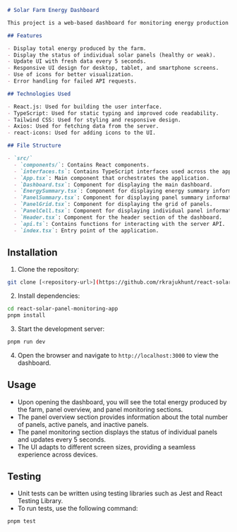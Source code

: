 ```markdown
# Solar Farm Energy Dashboard

This project is a web-based dashboard for monitoring energy production of a solar farm. It displays information about the total energy produced by the farm, the status of individual solar panels, and provides real-time updates.

## Features

- Display total energy produced by the farm.
- Display the status of individual solar panels (healthy or weak).
- Update UI with fresh data every 5 seconds.
- Responsive UI design for desktop, tablet, and smartphone screens.
- Use of icons for better visualization.
- Error handling for failed API requests.

## Technologies Used

- React.js: Used for building the user interface.
- TypeScript: Used for static typing and improved code readability.
- Tailwind CSS: Used for styling and responsive design.
- Axios: Used for fetching data from the server.
- react-icons: Used for adding icons to the UI.

## File Structure

- `src/`
  - `components/`: Contains React components.
  - `interfaces.ts`: Contains TypeScript interfaces used across the application.
  - `App.tsx`: Main component that orchestrates the application.
  - `Dashboard.tsx`: Component for displaying the main dashboard.
  - `EnergySummary.tsx`: Component for displaying energy summary information.
  - `PanelSummary.tsx`: Component for displaying panel summary information.
  - `PanelGrid.tsx`: Component for displaying the grid of panels.
  - `PanelCell.tsx`: Component for displaying individual panel information.
  - `Header.tsx`: Component for the header section of the dashboard.
  - `api.ts`: Contains functions for interacting with the server API.
  - `index.tsx`: Entry point of the application.
```

## Installation

1. Clone the repository:

```bash
git clone [<repository-url>](https://github.com/rkrajukhunt/react-solar-panel-monitoring-app)
```

2. Install dependencies:

```bash
cd react-solar-panel-monitoring-app
pnpm install
```

3. Start the development server:

```bash
pnpm run dev
```

4. Open the browser and navigate to `http://localhost:3000` to view the dashboard.

## Usage

- Upon opening the dashboard, you will see the total energy produced by the farm, panel overview, and panel monitoring sections.
- The panel overview section provides information about the total number of panels, active panels, and inactive panels.
- The panel monitoring section displays the status of individual panels and updates every 5 seconds.
- The UI adapts to different screen sizes, providing a seamless experience across devices.

## Testing

- Unit tests can be written using testing libraries such as Jest and React Testing Library.
- To run tests, use the following command:

```bash
pnpm test
```
